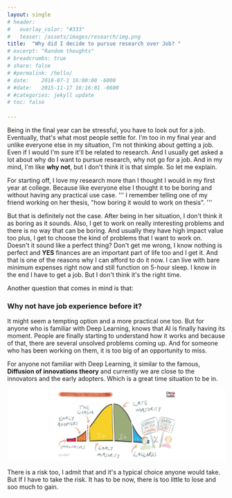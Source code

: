 ```yaml
---
layout: single
# header:
#   overlay_color: "#333"
#   teaser: /assets/images/research/img.png
title:  "Why did I decide to pursue research over Job? "
# excerpt: "Random thoughts"
# breadcrumbs: true
# share: false
# #permalink: /hello/
# date:    2018-07-1 16:00:00 -6000
# #date:   2015-11-17 16:16:01 -0600
# #categories: jekyll update
# toc: false

---
```



Being in the final year can be stressful, you have to look out for a job. Eventually, that's what most people settle for. I'm too in my final year and unlike everyone else in my situation, I'm not thinking about getting a job. Even if I would I'm sure it'll be related to research. And I usually get asked a lot about why do I want to pursue research, why not go for a job. And in my mind, I'm like **why not**, but I don't think it is that simple. So let me explain.

For starting off, I love my research more than I thought I would in my first year at college. Because like everyone else I thought it to be boring and without having any practical use case.
'''
I remember telling one of my friend working on her thesis, "how boring it would to work on thesis".
'''

But that is definitely not the case. After being in her situation, I don't think it as boring as it sounds. Also, I get to work on really interesting problems and there is no way that can be boring. And usually they have high impact value too plus, I get to choose the kind of problems that I want to work on. Doesn't it sound like a perfect thing? 
Don't get me wrong, I know nothing is perfect and **YES** finances are an important part of life too and I get it. And that is one of the reasons why I can afford to do it now. I can live with bare minimum expenses right now and still function on 5-hour sleep. I know in the end I have to get a job. But I don't think it's the right time.

Another question that comes in mind is that:

### Why not have job experience before it?

It might seem a tempting option and a more practical one too. But for anyone who is familiar with Deep Learning, knows that AI is finally having its moment. People are finally starting to understand how it works and because of that, there are several unsolved problems coming up. And for someone who has been working on them, it is too big of an opportunity to miss.  
 
For anyone not familiar with Deep Learning, it similar to the famous, **Diffusion of innovations theory** and currently we are close to the innovators and the early adopters. Which is a great time situation to be in.

<p align='center'>
<img src="/assets/images/research/img.png">
</p>

There is a risk too, I admit that and it's a typical choice anyone would take. But If I have to take the risk. It has to be now, there is too little to lose and soo much to gain.

